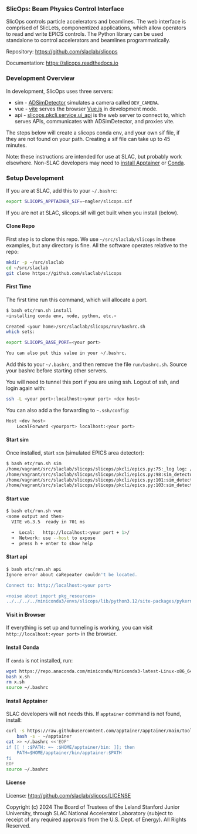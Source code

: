 ### SlicOps: Beam Physics Control Interface

SlicOps controls particle accelerators and beamlines. The web
interface is comprised of SlicLets, componentized applications, which
allow operators to read and write EPICS controls.  The Python library
can be used standalone to control accelerators and beamlines
programmatically.

Repository: https://github.com/slaclab/slicops

Documentation: https://slicops.readthedocs.io

### Development Overview

In development, SlicOps uses three servers:

- sim - [ADSimDetector](https://areadetector.github.io/areaDetector/ADSimDetector/simDetector.html) simulates a camera called `DEV_CAMERA`.
- vue - [vite](https://vite.dev) serves the browser [Vue.js](https://vuejs.org) in development mode.
- api - [slicops.pkcli.service.ui_api](https://github.com/slaclab/slicops/blob/main/slicops/pkcli/service.py) is the web server to connect to, which serves APIs, communicates with ADSimDetector, and proxies vite.

The steps below will create a slicops conda env, and your own sif
file, if they are not found on your path.  Creating a sif file can
take up to 45 minutes.

Note: these instructions are intended for use at SLAC, but probably
work elsewhere. Non-SLAC developers may need to
[install Apptainer](#install-apptainer) or [Conda](#install-conda).

### Setup Development

If you are at SLAC, add this to your `~/.bashrc`:

```sh
export SLICOPS_APPTAINER_SIF=~nagler/slicops.sif
```

If you are not at SLAC, slicops.sif will get built when you install (below).

#### Clone Repo

First step is to clone this repo. We use `~/src/slaclab/slicops` in
these examples, but any directory is fine. All the software operates
relative to the repo:

```sh
mkdir -p ~/src/slaclab
cd ~/src/slaclab
git clone https://github.com/slaclab/slicops
```

#### First Time

The first time run this command, which will allocate a port.

```sh
$ bash etc/run.sh install
<installing conda env, node, python, etc.>

Created <your home>/src/slaclab/slicops/run/bashrc.sh
which sets:

export SLICOPS_BASE_PORT=<your port>

You can also put this value in your ~/.bashrc.
```

Add this to your `~/.bashrc`, and then remove the file
`run/bashrc.sh`. Source your bashrc before starting other servers.

You will need to tunnel this port if you are using ssh. Logout of ssh,
and login again with:

```sh
ssh -L <your port>:localhost:<your port> <dev host>
```

You can also add a the forwarding to `~.ssh/config`:

```sh
Host <dev host>
    LocalForward <yourport> localhost:<your port>
```

#### Start sim

Once installed, start `sim` (simulated EPICS area detector):

```sh
$ bash etc/run.sh sim
/home/vagrant/src/slaclab/slicops/slicops/pkcli/epics.py:75:_log log: /sdf/home/n/nagler/sim_detector.log
/home/vagrant/src/slaclab/slicops/slicops/pkcli/epics.py:98:sim_detector started pid=200; sleep 2 seconds
/home/vagrant/src/slaclab/slicops/slicops/pkcli/epics.py:101:sim_detector initializing sim detector
/home/vagrant/src/slaclab/slicops/slicops/pkcli/epics.py:103:sim_detector waiting for pid=200 to exit
```

#### Start vue

```sh
$ bash etc/run.sh vue
<some output and then>
  VITE v6.3.5  ready in 701 ms

  ➜  Local:   http://localhost:<your port + 1>/
  ➜  Network: use --host to expose
  ➜  press h + enter to show help
```

#### Start api

```sh
$ bash etc/run.sh api
Ignore error about caRepeater couldn't be located.

Connect to: http://localhost:<your port>

<noise about import pkg_resources>
../../../../miniconda3/envs/slicops/lib/python3.12/site-packages/pykern/pkasyncio.py:61:_do name=None ip=127.0.0.1 port=<your port>
```

#### Visit in Browser

If everything is set up and tunneling is working, you can visit
`http://localhost:<your port>` in the browser.


#### Install Conda

If `conda` is not installed, run:

```sh
wget https://repo.anaconda.com/miniconda/Miniconda3-latest-Linux-x86_64.sh -O x.sh
bash x.sh
rm x.sh
source ~/.bashrc
```

#### Install Apptainer

SLAC developers will not needs this. If `apptainer` command is not found, install:

```sh
curl -s https://raw.githubusercontent.com/apptainer/apptainer/main/tools/install-unprivileged.sh | \
    bash -s - ~/apptainer
cat >> ~/.bashrc <<'EOF'
if [[ ! :$PATH: =~ :$HOME/apptainer/bin: ]]; then
    PATH=$HOME/apptainer/bin/apptainer:$PATH
fi
EOF
source ~/.bashrc
```

#### License

License: http://github.com/slaclab/slicops/LICENSE

Copyright (c) 2024 The Board of Trustees of the Leland Stanford Junior University, through SLAC National Accelerator Laboratory (subject to receipt of any required approvals from the U.S. Dept. of Energy).  All Rights Reserved.
